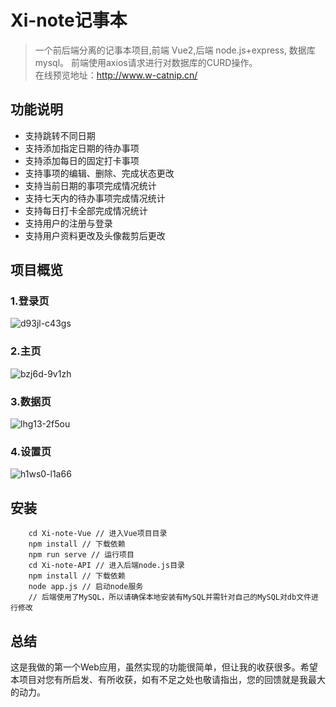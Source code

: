 # Xi-note记事本
>一个前后端分离的记事本项目,前端 Vue2,后端 node.js+express, 数据库 mysql。 前端使用axios请求进行对数据库的CURD操作。  
>在线预览地址：http://www.w-catnip.cn/

## 功能说明
* 支持跳转不同日期
* 支持添加指定日期的待办事项
* 支持添加每日的固定打卡事项
* 支持事项的编辑、删除、完成状态更改
* 支持当前日期的事项完成情况统计
* 支持七天内的待办事项完成情况统计
* 支持每日打卡全部完成情况统计
* 支持用户的注册与登录
* 支持用户资料更改及头像裁剪后更改

## 项目概览

### 1.登录页
![d93jl-c43gs](https://user-images.githubusercontent.com/100354222/197929993-d4092b96-80b3-49ca-96af-dcb89f0cfbaf.gif)

### 2.主页
![bzj6d-9v1zh](https://user-images.githubusercontent.com/100354222/197967255-c4f2cc64-e8e5-4e75-9833-4b7b6a4dade9.gif)


### 3.数据页
![lhg13-2f5ou](https://user-images.githubusercontent.com/100354222/197967624-8ce8d320-c095-44a7-a834-9e5284e772b1.gif)

### 4.设置页
![h1ws0-l1a66](https://user-images.githubusercontent.com/100354222/197969250-77250323-ea49-4dd3-b0d1-a9fb812ca0ea.gif)

## 安装
``` git clone https://github.com/W-catnip/Xi-note.git // 将代码克隆到本地
    cd Xi-note-Vue // 进入Vue项目目录
    npm install // 下载依赖
    npm run serve // 运行项目
    cd Xi-note-API // 进入后端node.js目录
    npm install // 下载依赖
    node app.js // 启动node服务
    // 后端使用了MySQL，所以请确保本地安装有MySQL并需针对自己的MySQL对db文件进行修改
```

## 总结
这是我做的第一个Web应用，虽然实现的功能很简单，但让我的收获很多。希望本项目对您有所启发、有所收获，如有不足之处也敬请指出，您的回馈就是我最大的动力。

